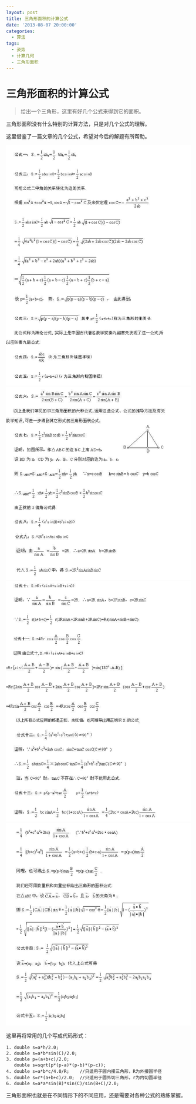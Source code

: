 ```yaml
---
layout: post
title: 三角形面积的计算公式
date: '2013-08-07 20:00:00'
categories:
  - 算法
tags:
  - 姿势
  - 计算几何
  - 三角形面积
---
```


# 三角形面积的计算公式

> 给出一个三角形，这里有好几个公式来得到它的面积。

三角形面积没有什么特别的计算方法，只是对几个公式的理解。

这里借鉴了一篇文章的几个公式，希望对今后的解题有所帮助。

![公式A](./1.jpg)
![公式B](./2.jpg)
![公式C](./3.jpg)
![公式D](./4.jpg)

这里再将常用的几个写成代码形式：

```text
1. double s=a*h/2.0;
2. double s=a*b*sin(C)/2.0;
3. double p=(a+b+c)/2.0;
   double s=sqrt(p*(p-a)*(p-b)*(p-c));
4. double s=a*b*c/4.0/R;    //只适用于圆内接三角形，R为外接圆半径
5. double s=r*(a+b+c)/2.0;  //只适用于圆外切三角形，r为内切圆半径
6. double s=a*a*sin(B)*sin(C)/sin(B+C)/2.0;
```

三角形面积也就是在不同情形下的不同应用，还是需要对各种公式的熟练掌握。
